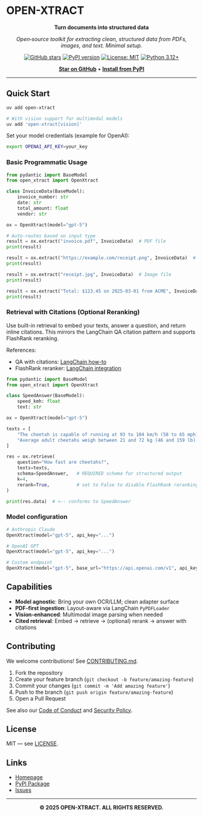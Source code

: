 # OPEN-XTRACT

<div align="center">

**Turn documents into structured data**

*Open‑source toolkit for extracting clean, structured data from PDFs, images, and text. Minimal setup.*

[![GitHub stars](https://img.shields.io/github/stars/Mellow-Artificial-Intelligence/open-xtract?style=social)](https://github.com/Mellow-Artificial-Intelligence/open-xtract)
[![PyPI version](https://badge.fury.io/py/open-xtract.svg)](https://badge.fury.io/py/open-xtract)
[![License: MIT](https://img.shields.io/badge/License-MIT-yellow.svg)](https://opensource.org/licenses/MIT)
[![Python 3.12+](https://img.shields.io/badge/python-3.12+-blue.svg)](https://www.python.org/downloads/)

[**Star on GitHub**](https://github.com/Mellow-Artificial-Intelligence/open-xtract) • [**Install from PyPI**](https://pypi.org/project/open-xtract/)

</div>

---

## Quick Start

```bash
uv add open-xtract

# With vision support for multimodal models
uv add 'open-xtract[vision]'
```

Set your model credentials (example for OpenAI):

```bash
export OPENAI_API_KEY=your_key
```

### Basic Programmatic Usage

```python
from pydantic import BaseModel
from open_xtract import OpenXtract

class InvoiceData(BaseModel):
    invoice_number: str
    date: str
    total_amount: float
    vendor: str

ox = OpenXtract(model="gpt-5")

# Auto-routes based on input type
result = ox.extract("invoice.pdf", InvoiceData)  # PDF file
print(result)

result = ox.extract("https://example.com/receipt.png", InvoiceData)  # Image URL
print(result)

result = ox.extract("receipt.jpg", InvoiceData)  # Image file
print(result)

result = ox.extract("Total: $123.45 on 2025-03-01 from ACME", InvoiceData)  # Raw text
print(result)
```

### Retrieval with Citations (Optional Reranking)

Use built-in retrieval to embed your texts, answer a question, and return inline citations. This mirrors the LangChain QA citation pattern and supports FlashRank reranking.

References:
- QA with citations: [LangChain how-to](https://python.langchain.com/docs/how_to/qa_citations)
- FlashRank reranker: [LangChain integration](https://python.langchain.com/docs/integrations/retrievers/flashrank-reranker/)

```python
from pydantic import BaseModel
from open_xtract import OpenXtract

class SpeedAnswer(BaseModel):
    speed_kmh: float
    text: str

ox = OpenXtract(model="gpt-5")

texts = [
    "The cheetah is capable of running at 93 to 104 km/h (58 to 65 mph).",
    "Average adult cheetahs weigh between 21 and 72 kg (46 and 159 lb).",
]

res = ox.retrieve(
    question="How fast are cheetahs?",
    texts=texts,
    schema=SpeedAnswer,   # REQUIRED schema for structured output
    k=4,
    rerank=True,          # set to False to disable FlashRank reranking
)

print(res.data)  # <-- conforms to SpeedAnswer
```

### Model configuration

```python
# Anthropic Claude
OpenXtract(model="gpt-5", api_key="...")

# OpenAI GPT
OpenXtract(model="gpt-5", api_key="...")

# Custom endpoint
OpenXtract(model="gpt-5", base_url="https://api.openai.com/v1", api_key="...")
```

## Capabilities

- **Model agnostic**: Bring your own OCR/LLM; clean adapter surface
- **PDF-first ingestion**: Layout-aware via LangChain `PyPDFLoader`
- **Vision-enhanced**: Multimodal image parsing when needed
- **Cited retrieval**: Embed → retrieve → (optional) rerank → answer with citations

## Contributing

We welcome contributions! See [CONTRIBUTING.md](CONTRIBUTING.md).

1. Fork the repository
2. Create your feature branch (`git checkout -b feature/amazing-feature`)
3. Commit your changes (`git commit -m 'Add amazing feature'`)
4. Push to the branch (`git push origin feature/amazing-feature`)
5. Open a Pull Request

See also our [Code of Conduct](CODE_OF_CONDUCT.md) and [Security Policy](SECURITY.md).

## License

MIT — see [LICENSE](LICENSE).

## Links

- [Homepage](https://www.open-xtract.com/)
- [PyPI Package](https://pypi.org/project/open-xtract/)
- [Issues](https://github.com/Mellow-Artificial-Intelligence/open-xtract/issues)

---

<div align="center">

**© 2025 OPEN-XTRACT. ALL RIGHTS RESERVED.**

</div>
